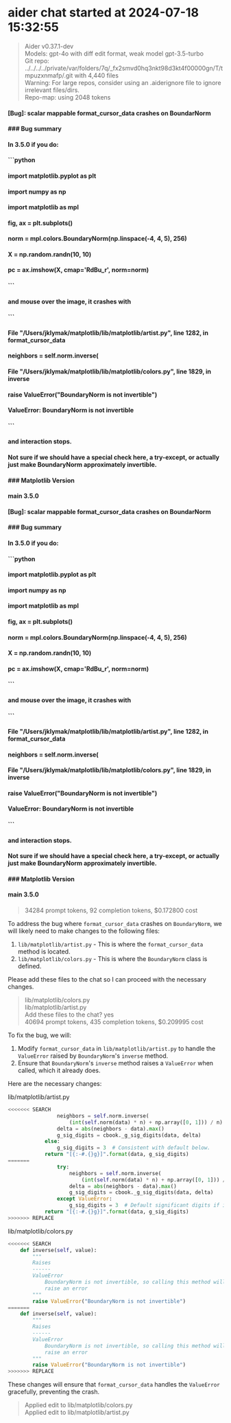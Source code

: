 
# aider chat started at 2024-07-18 15:32:55

> Aider v0.37.1-dev  
> Models: gpt-4o with diff edit format, weak model gpt-3.5-turbo  
> Git repo: ../../../../private/var/folders/7q/_fx2smvd0hq3nkt98d3kt4f00000gn/T/tmpuzxnmafp/.git with 4,440 files  
> Warning: For large repos, consider using an .aiderignore file to ignore irrelevant files/dirs.  
> Repo-map: using 2048 tokens  

#### [Bug]: scalar mappable format_cursor_data crashes on BoundarNorm  
#### ### Bug summary  
####   
#### In 3.5.0 if you do:  
####   
#### ```python  
#### import matplotlib.pyplot as plt  
#### import numpy as np  
#### import matplotlib as mpl  
####   
#### fig, ax = plt.subplots()  
#### norm = mpl.colors.BoundaryNorm(np.linspace(-4, 4, 5), 256)  
#### X = np.random.randn(10, 10)  
#### pc = ax.imshow(X, cmap='RdBu_r', norm=norm)  
#### ```  
####   
#### and mouse over the image, it crashes with  
####   
#### ```  
#### File "/Users/jklymak/matplotlib/lib/matplotlib/artist.py", line 1282, in format_cursor_data  
####     neighbors = self.norm.inverse(  
####   File "/Users/jklymak/matplotlib/lib/matplotlib/colors.py", line 1829, in inverse  
####     raise ValueError("BoundaryNorm is not invertible")  
#### ValueError: BoundaryNorm is not invertible  
#### ```  
####   
#### and interaction stops.    
####   
#### Not sure if we should have a special check here, a try-except, or actually just make BoundaryNorm approximately invertible.    
####   
####   
#### ### Matplotlib Version  
####   
#### main 3.5.0  
####   
####   
#### [Bug]: scalar mappable format_cursor_data crashes on BoundarNorm  
#### ### Bug summary  
####   
#### In 3.5.0 if you do:  
####   
#### ```python  
#### import matplotlib.pyplot as plt  
#### import numpy as np  
#### import matplotlib as mpl  
####   
#### fig, ax = plt.subplots()  
#### norm = mpl.colors.BoundaryNorm(np.linspace(-4, 4, 5), 256)  
#### X = np.random.randn(10, 10)  
#### pc = ax.imshow(X, cmap='RdBu_r', norm=norm)  
#### ```  
####   
#### and mouse over the image, it crashes with  
####   
#### ```  
#### File "/Users/jklymak/matplotlib/lib/matplotlib/artist.py", line 1282, in format_cursor_data  
####     neighbors = self.norm.inverse(  
####   File "/Users/jklymak/matplotlib/lib/matplotlib/colors.py", line 1829, in inverse  
####     raise ValueError("BoundaryNorm is not invertible")  
#### ValueError: BoundaryNorm is not invertible  
#### ```  
####   
#### and interaction stops.    
####   
#### Not sure if we should have a special check here, a try-except, or actually just make BoundaryNorm approximately invertible.    
####   
####   
#### ### Matplotlib Version  
####   
#### main 3.5.0  
####   
####  
> 34284 prompt tokens, 92 completion tokens, $0.172800 cost  

To address the bug where `format_cursor_data` crashes on `BoundaryNorm`, we will likely need to make changes to the following files:

1. `lib/matplotlib/artist.py` - This is where the `format_cursor_data` method is located.
2. `lib/matplotlib/colors.py` - This is where the `BoundaryNorm` class is defined.

Please add these files to the chat so I can proceed with the necessary changes.

> lib/matplotlib/colors.py  
> lib/matplotlib/artist.py  
> Add these files to the chat? yes  
> 40694 prompt tokens, 435 completion tokens, $0.209995 cost  

To fix the bug, we will:

1. Modify `format_cursor_data` in `lib/matplotlib/artist.py` to handle the `ValueError` raised by `BoundaryNorm`'s `inverse` method.
2. Ensure that `BoundaryNorm`'s `inverse` method raises a `ValueError` when called, which it already does.

Here are the necessary changes:

lib/matplotlib/artist.py
```python
<<<<<<< SEARCH
                neighbors = self.norm.inverse(
                    (int(self.norm(data) * n) + np.array([0, 1])) / n)
                delta = abs(neighbors - data).max()
                g_sig_digits = cbook._g_sig_digits(data, delta)
            else:
                g_sig_digits = 3  # Consistent with default below.
            return "[{:-#.{}g}]".format(data, g_sig_digits)
=======
                try:
                    neighbors = self.norm.inverse(
                        (int(self.norm(data) * n) + np.array([0, 1])) / n)
                    delta = abs(neighbors - data).max()
                    g_sig_digits = cbook._g_sig_digits(data, delta)
                except ValueError:
                    g_sig_digits = 3  # Default significant digits if inverse fails.
            return "[{:-#.{}g}]".format(data, g_sig_digits)
>>>>>>> REPLACE
```

lib/matplotlib/colors.py
```python
<<<<<<< SEARCH
    def inverse(self, value):
        """
        Raises
        ------
        ValueError
            BoundaryNorm is not invertible, so calling this method will always
            raise an error
        """
        raise ValueError("BoundaryNorm is not invertible")
=======
    def inverse(self, value):
        """
        Raises
        ------
        ValueError
            BoundaryNorm is not invertible, so calling this method will always
            raise an error
        """
        raise ValueError("BoundaryNorm is not invertible")
>>>>>>> REPLACE
```

These changes will ensure that `format_cursor_data` handles the `ValueError` gracefully, preventing the crash.

> Applied edit to lib/matplotlib/colors.py  
> Applied edit to lib/matplotlib/artist.py  
